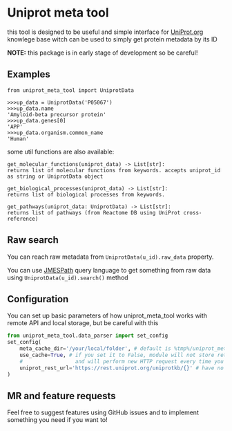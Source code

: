 # Uniprot meta tool

this tool is designed to be useful and simple interface for [UniProt.org](https://uniprot.org)
knowlege base witch can  be used to simply get protein metadata by its ID

**NOTE:** this package is in early stage of development so be careful!

## Examples

```
from uniprot_meta_tool import UniprotData

>>>up_data = UniprotData('P05067')
>>>up_data.name
'Amyloid-beta precursor protein'
>>>up_data.genes[0]
'APP'
>>>up_data.organism.common_name
'Human'
```

some util functions are also available:

```
get_molecular_functions(uniprot_data) -> List[str]:
returns list of molecular functions from keywords. accepts uniprot_id as string or UniprotData object

get_biological_processes(uniprot_data) -> List[str]:
returns list of biological processes from keywords.

get_pathways(uniprot_data: UniprotData) -> List[str]:
returns list of pathways (from Reactome DB using UniProt cross-reference)    
```

## Raw search

You can reach raw metadata from `UniprotData(u_id).raw_data` property.

You can use [JMESPath](https://jmespath.org/) query language to get something from raw data using 
`UniprotData(u_id).search()` method


## Configuration

You can set up basic parameters of how uniprot_meta_tool works with remote API
and local storage, but be careful with this

```python
from uniprot_meta_tool.data_parser import set_config
set_config(
    meta_cache_dir='/your/local/folder', # default is %tmp%/uniprot_meta
    use_cache=True, # if you set it to False, module will not store retrieved info to your disk 
    #                 and will perform new HTTP request every time you create UniprotData object
    uniprot_rest_url='https://rest.uniprot.org/uniprotkb/{}' # have no idea why you could want to change it, but you can
)
```

## MR and feature requests

Feel free to suggest features using GitHub issues and to implement something you
need if you want to!